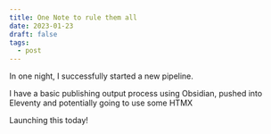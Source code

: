 ```yaml
---
title: One Note to rule them all
date: 2023-01-23
draft: false
tags: 
  - post
---
```


In one night, I successfully started a new pipeline.

I have a basic publishing output process using Obsidian, pushed into Eleventy and potentially going to use some HTMX

Launching this today!


